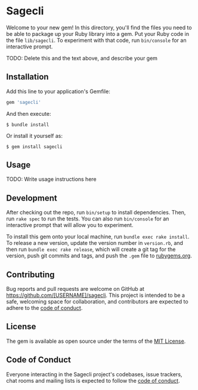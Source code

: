 # Sagecli

Welcome to your new gem! In this directory, you'll find the files you need to be able to package up your Ruby library into a gem. Put your Ruby code in the file `lib/sagecli`. To experiment with that code, run `bin/console` for an interactive prompt.

TODO: Delete this and the text above, and describe your gem

## Installation

Add this line to your application's Gemfile:

```ruby
gem 'sagecli'
```

And then execute:

    $ bundle install

Or install it yourself as:

    $ gem install sagecli

## Usage

TODO: Write usage instructions here

## Development

After checking out the repo, run `bin/setup` to install dependencies. Then, run `rake spec` to run the tests. You can also run `bin/console` for an interactive prompt that will allow you to experiment.

To install this gem onto your local machine, run `bundle exec rake install`. To release a new version, update the version number in `version.rb`, and then run `bundle exec rake release`, which will create a git tag for the version, push git commits and tags, and push the `.gem` file to [rubygems.org](https://rubygems.org).

## Contributing

Bug reports and pull requests are welcome on GitHub at https://github.com/[USERNAME]/sagecli. This project is intended to be a safe, welcoming space for collaboration, and contributors are expected to adhere to the [code of conduct](https://github.com/[USERNAME]/sagecli/blob/master/CODE_OF_CONDUCT.md).


## License

The gem is available as open source under the terms of the [MIT License](https://opensource.org/licenses/MIT).

## Code of Conduct

Everyone interacting in the Sagecli project's codebases, issue trackers, chat rooms and mailing lists is expected to follow the [code of conduct](https://github.com/[USERNAME]/sagecli/blob/master/CODE_OF_CONDUCT.md).
